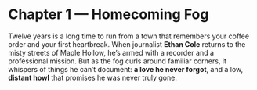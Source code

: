 # Chapter 1 — Homecoming Fog

Twelve years is a long time to run from a town that remembers your coffee order and your first heartbreak. When journalist **Ethan Cole** returns to the misty streets of Maple Hollow, he’s armed with a recorder and a professional mission. But as the fog curls around familiar corners, it whispers of things he can’t document: **a love he never forgot**, and a low, **distant howl** that promises he was never truly gone.
